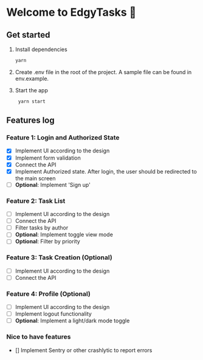 # Welcome to EdgyTasks 👋

## Get started

1. Install dependencies

   ```bash
   yarn
   ```

2. Create .env file in the root of the project. A sample file can be found in env.example.

3. Start the app

   ```bash
    yarn start
   ```

## Features log

### **Feature 1: Login and Authorized State**

- [x] Implement UI according to the design
- [x] Implement form validation
- [x] Connect the API
- [x] Implement Authorized state. After login, the user should be redirected to the main screen
- [ ] **Optional**: Implement 'Sign up'

### **Feature 2: Task List**

- [ ] Implement UI according to the design
- [ ] Connect the API
- [ ] Filter tasks by author
- [ ] **Optional**: Implement toggle view mode
- [ ] **Optional**: Filter by priority

### **Feature 3: Task Creation (Optional)**

- [ ] Implement UI according to the design
- [ ] Connect the API

### **Feature 4: Profile (Optional)**

- [ ] Implement UI according to the design
- [ ] Implement logout functionality
- [ ] **Optional**: Implement a light/dark mode toggle

### **Nice to have features**

- [] Implement Sentry or other crashlytic to report errors
